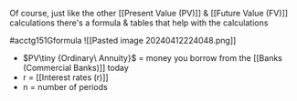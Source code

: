 Of course, just like the other [[Present Value (PV)]] & [[Future Value (FV)]] calculations there's a formula & tables that help with the calculations

#acctg151Gformula ![[Pasted image 20240412224048.png]]
- $PV\tiny {Ordinary\ Annuity}$ = money you borrow from the [[Banks (Commercial Banks)]] today
- r = [[Interest rates (r)]]
- n = number of periods
